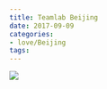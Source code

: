 ```yaml
---
title: Teamlab Beijing
date: 2017-09-09
categories:
- love/Beijing
tags:
---
```

<img src="http://ow2dmnlmn.bkt.clouddn.com/2.jpg" class="full-image" />


